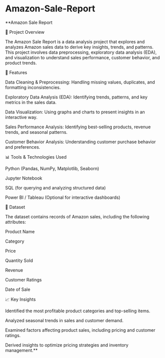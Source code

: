 # Amazon-Sale-Report

**Amazon Sale Report

📌 Project Overview

The Amazon Sale Report is a data analysis project that explores and analyzes Amazon sales data to derive key insights, trends, and patterns. This project involves data preprocessing, exploratory data analysis (EDA), and visualization to understand sales performance, customer behavior, and product trends.

🚀 Features

Data Cleaning & Preprocessing: Handling missing values, duplicates, and formatting inconsistencies.

Exploratory Data Analysis (EDA): Identifying trends, patterns, and key metrics in the sales data.

Data Visualization: Using graphs and charts to present insights in an interactive way.

Sales Performance Analysis: Identifying best-selling products, revenue trends, and seasonal patterns.

Customer Behavior Analysis: Understanding customer purchase behavior and preferences.

📊 Tools & Technologies Used

Python (Pandas, NumPy, Matplotlib, Seaborn)

Jupyter Notebook

SQL (for querying and analyzing structured data)

Power BI / Tableau (Optional for interactive dashboards)

📂 Dataset

The dataset contains records of Amazon sales, including the following attributes:

Product Name

Category

Price

Quantity Sold

Revenue

Customer Ratings

Date of Sale

📈 Key Insights

Identified the most profitable product categories and top-selling items.

Analyzed seasonal trends in sales and customer demand.

Examined factors affecting product sales, including pricing and customer ratings.

Derived insights to optimize pricing strategies and inventory management.**
